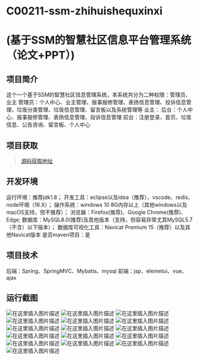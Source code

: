 # C00211-ssm-zhihuishequxinxi
# (基于SSM的智慧社区信息平台管理系统（论文+PPT）)

## 项目简介
这个一个基于SSM的智慧社区信息管理系统，本系统共分为二种权限：管理员、业主
管理员：个人中心、业主管理、报事报修管理、表扬信息管理、投诉信息管理、垃圾分类管理、垃圾信息管理、留言板以及系统管理等
业主：
后台：个人中心、报事报修管理、表扬信息管理、投诉信息管理
前台：注册登录、首页、垃圾信息、公告咨询、留言板、个人中心


## 项目获取
> [源码获取地址](http://www.manoncode.cn/details?id=211)

 
## 开发环境

运行环境：推荐jdk1.8；
开发工具：eclipse以及idea（推荐）、vscode、redis、node环境（16.X）；
操作系统：windows 10 8G内存以上（其他windows以及macOS支持，但不推荐）；
浏览器：Firefox(推荐)、Google Chrome(推荐)、Edge;
数据库：MySQL8.0(推荐)及其他版本（支持，但容易异常尤其MySQL5.7（不含）以下版本）；
数据库可视化工具：Navicat Premium 15（推荐）以及其他Navicat版本
是否maven项目：是

## 项目技术
 
后端：Spring、SpringMVC、Mybatis、mysql
前端：jsp、elemetui、vue、ajax

## 运行截图
![在这里插入图片描述](https://img-blog.csdnimg.cn/direct/30c5d01d2fc044bdb6303081f61893b9.png#pic_center)
![在这里插入图片描述](https://img-blog.csdnimg.cn/direct/8d9db1cb467e4fd8b564051bb3236710.png#pic_center)
![在这里插入图片描述](https://img-blog.csdnimg.cn/direct/a8e650b5f7ee48b68c3bcb2b95dc263c.png#pic_center)
![在这里插入图片描述](https://img-blog.csdnimg.cn/direct/4b7414d0a89f4bfe82e0587a472f8424.png#pic_center)
![在这里插入图片描述](https://img-blog.csdnimg.cn/direct/a17ef52e55ae4f1e923924058da5130d.png#pic_center)
![在这里插入图片描述](https://img-blog.csdnimg.cn/direct/5709e66848554aab95ec95f203aaef57.png#pic_center)
![在这里插入图片描述](https://img-blog.csdnimg.cn/direct/4d6dcf846cea4331880cc23ed9a3d700.png#pic_center)
![在这里插入图片描述](https://img-blog.csdnimg.cn/direct/bd152e92a5d04e0c9409d5c544c318ec.png#pic_center)
![在这里插入图片描述](https://img-blog.csdnimg.cn/direct/aa877453b3784819b2aad237648e84d2.png#pic_center)
![在这里插入图片描述](https://img-blog.csdnimg.cn/direct/ecae7dfb49a84eb8adf0daf22d40911b.png#pic_center)
![在这里插入图片描述](https://img-blog.csdnimg.cn/direct/1ea02e3436b74c9db3ded398bef42771.png#pic_center)
![在这里插入图片描述](https://img-blog.csdnimg.cn/direct/cbd403f2ee814a92b97f1ab0525d4792.png#pic_center)
![在这里插入图片描述](https://img-blog.csdnimg.cn/direct/7cf5023dc6f74d409ec8f98a308a346d.png#pic_center)
![在这里插入图片描述](https://img-blog.csdnimg.cn/direct/d36a9c919c974dad915150cac0708987.png#pic_center)
![在这里插入图片描述](https://img-blog.csdnimg.cn/direct/eba62b88a07f4bf98aff33ce25cf26a3.png#pic_center)
![在这里插入图片描述](https://img-blog.csdnimg.cn/direct/7adbcb430b844cf3864fd651d57a5f53.png#pic_center)

